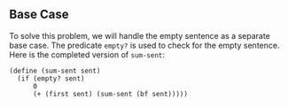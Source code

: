 ## Base Case

To solve this problem, we will handle the empty sentence as a separate base
case. The predicate `empty?` is used to check for the empty sentence. Here is
the completed version of `sum-sent`:

    
    (define (sum-sent sent)
      (if (empty? sent)
          0
          (+ (first sent) (sum-sent (bf sent)))))

